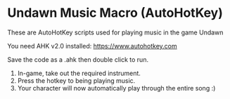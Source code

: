 # Undawn Music Macro (AutoHotKey)
These are AutoHotKey scripts used for playing music in the game Undawn

You need AHK v2.0 installed: https://www.autohotkey.com

Save the code as a .ahk then double click to run. 

1. In-game, take out the required instrument.
2. Press the hotkey to being playing music.
3. Your character will now automatically play through the entire song :)
